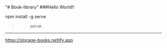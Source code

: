 "# Book-library" 
###Hello World!!

<!-- run the below code to run this project -->
 npm install -g serve
>> serve .

--------------
https://storage-books.netlify.app
